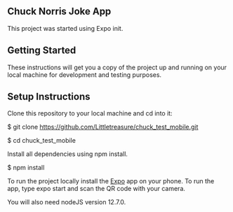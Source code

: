## Chuck Norris Joke App

This project was started using Expo init.

## Getting Started

These instructions will get you a copy of the project up and running on your local machine for development and testing purposes.

## Setup Instructions

Clone this repository to your local machine and cd into it:

\$ git clone https://github.com/Littletreasure/chuck_test_mobile.git

\$ cd chuck_test_mobile

Install all dependencies using npm install.

\$ npm install

To run the project locally install the [Expo](https://expo.io) app on your phone. To run the app, type expo start and scan the QR code with your camera.

You will also need nodeJS version 12.7.0.
